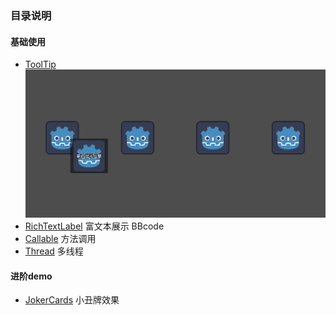 ### 目录说明


#### 基础使用
- [ToolTip](./ToolTip/)
![alt text](./@static/images/image.png)
- [RichTextLabel](./RichTextLabel/) 富文本展示 BBcode
- [Callable](./Callable/) 方法调用
- [Thread](./Thread/) 多线程

#### 进阶demo
- [JokerCards](./JokerCards/) 小丑牌效果

